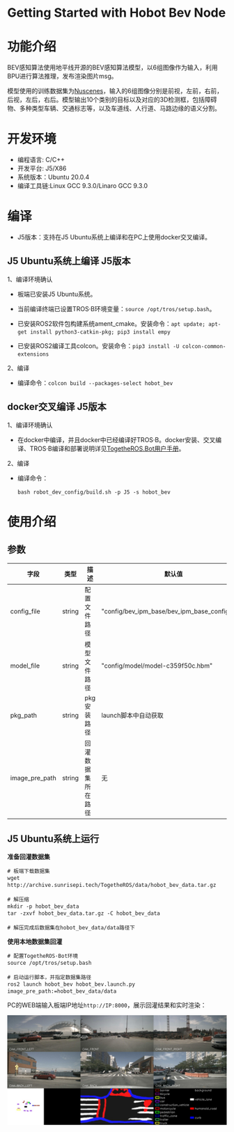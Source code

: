 Getting Started with Hobot Bev Node
=======


# 功能介绍

BEV感知算法使用地平线开源的BEV感知算法模型，以6组图像作为输入，利用BPU进行算法推理，发布渲染图片msg。

模型使用的训练数据集为[Nuscenes](https://www.nuscenes.org/nuscenes)，输入的6组图像分别是前视，左前，右前，后视，左后，右后。模型输出10个类别的目标以及对应的3D检测框，包括障碍物、多种类型车辆、交通标志等，以及车道线、人行道、马路边缘的语义分割。


# 开发环境

- 编程语言: C/C++
- 开发平台: J5/X86
- 系统版本：Ubuntu 20.0.4
- 编译工具链:Linux GCC 9.3.0/Linaro GCC 9.3.0

# 编译

- J5版本：支持在J5 Ubuntu系统上编译和在PC上使用docker交叉编译。

## J5 Ubuntu系统上编译 J5版本

1、编译环境确认

- 板端已安装J5 Ubuntu系统。

- 当前编译终端已设置TROS·B环境变量：`source /opt/tros/setup.bash`。

- 已安装ROS2软件包构建系统ament_cmake。安装命令：`apt update; apt-get install python3-catkin-pkg; pip3 install empy`

- 已安装ROS2编译工具colcon。安装命令：`pip3 install -U colcon-common-extensions`

2、编译

- 编译命令：`colcon build --packages-select hobot_bev`

## docker交叉编译 J5版本

1、编译环境确认

- 在docker中编译，并且docker中已经编译好TROS·B。docker安装、交叉编译、TROS·B编译和部署说明详见[TogetheROS.Bot用户手册](https://developer.horizon.ai/api/v1/fileData/documents_tros/quick_start/cross_compile.html#)。

2、编译

- 编译命令：

  ```shell
  bash robot_dev_config/build.sh -p J5 -s hobot_bev
  ```

# 使用介绍

## 参数

| 字段 | 类型 | 描述 | 默认值 |
| ---- | ---- | ---- | ---- |
| config_file | string | 配置文件路径 | "config/bev_ipm_base/bev_ipm_base_config.json" |
| model_file | string | 模型文件路径 | "config/model/model-c359f50c.hbm" |
| pkg_path | string | pkg安装路径 | launch脚本中自动获取 |
| image_pre_path | string | 回灌数据集所在路径 | 无 |

## J5 Ubuntu系统上运行

**准备回灌数据集**

```shell
# 板端下载数据集
wget http://archive.sunrisepi.tech/TogetheROS/data/hobot_bev_data.tar.gz

# 解压缩
mkdir -p hobot_bev_data
tar -zxvf hobot_bev_data.tar.gz -C hobot_bev_data

# 解压完成后数据集在hobot_bev_data/data路径下
```

**使用本地数据集回灌**

```shell
# 配置TogetheROS·Bot环境
source /opt/tros/setup.bash

# 启动运行脚本，并指定数据集路径
ros2 launch hobot_bev hobot_bev.launch.py image_pre_path:=hobot_bev_data/data
```

PC的WEB端输入板端IP地址`http://IP:8000`，展示回灌结果和实时渲染：

![image](./img/render_all.jpeg)